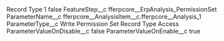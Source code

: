 <?xml version="1.0" encoding="UTF-8"?>
<CustomMetadata xmlns="http://soap.sforce.com/2006/04/metadata" xmlns:xsi="http://www.w3.org/2001/XMLSchema-instance" xmlns:xsd="http://www.w3.org/2001/XMLSchema">
    <label>Record Type 1</label>
    <protected>false</protected>
    <values>
        <field>FeatureStep__c</field>
        <value xsi:type="xsd:string">fferpcore__ErpAnalysis_PermissionSet</value>
    </values>
    <values>
        <field>ParameterName__c</field>
        <value xsi:type="xsd:string">fferpcore__AnalysisItem__c.fferpcore__Analysis_1</value>
    </values>
    <values>
        <field>ParameterType__c</field>
        <value xsi:type="xsd:string">Write Permission Set Record Type Access</value>
    </values>
    <values>
        <field>ParameterValueOnDisable__c</field>
        <value xsi:type="xsd:string">false</value>
    </values>
    <values>
        <field>ParameterValueOnEnable__c</field>
        <value xsi:type="xsd:string">true</value>
    </values>
</CustomMetadata>
